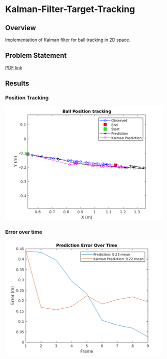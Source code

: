 # Kalman-Filter-Target-Tracking
## Overview
Implementation of Kalman filter for ball tracking in 2D space.

## Problem Statement
[PDF link](./data_files/week_2.pdf)

## Results 

### Position Tracking
<p align="middle">
  <img src="./results/position_tracking.png" />
</p>

### Error over time
<p align="middle">
  <img src="./results/error.png" />
</p>